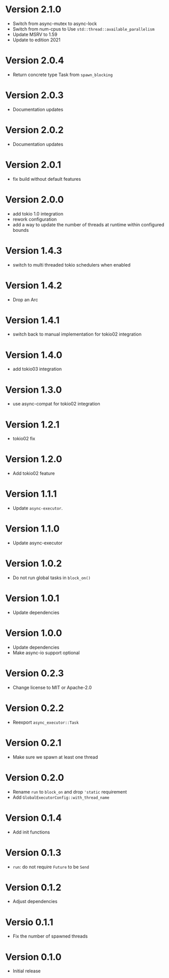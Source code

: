 # Version 2.1.0

- Switch from async-mutex to async-lock
- Switch from num-cpus to Use `std::thread::available_parallelism`
- Update MSRV to 1.59
- Update to edition 2021

# Version 2.0.4

- Return concrete type Task from `spawn_blocking`

# Version 2.0.3

- Documentation updates

# Version 2.0.2

- Documentation updates

# Version 2.0.1

- fix build without default features

# Version 2.0.0

- add tokio 1.0 integration
- rework configuration
- add a way to update the number of threads at runtime within configured bounds

# Version 1.4.3

- switch to multi threaded tokio schedulers when enabled

# Version 1.4.2

- Drop an Arc

# Version 1.4.1

- switch back to manual implementation for tokio02 integration

# Version 1.4.0

- add tokio03 integration

# Version 1.3.0

- use async-compat for tokio02 integration

# Version 1.2.1

- tokio02 fix

# Version 1.2.0

- Add tokio02 feature

# Version 1.1.1

- Update `async-executor`.

# Version 1.1.0

- Update async-executor

# Version 1.0.2

- Do not run global tasks in `block_on()`

# Version 1.0.1

- Update dependencies

# Version 1.0.0

- Update dependencies
- Make async-io support optional

# Version 0.2.3

- Change license to MIT or Apache-2.0

# Version 0.2.2

- Reexport `async_executor::Task`

# Version 0.2.1

- Make sure we spawn at least one thread

# Version 0.2.0

- Rename `run` to `block_on` and drop `'static` requirement
- Add `GlobalExecutorConfig::with_thread_name`

# Version 0.1.4

- Add init functions

# Version 0.1.3

- `run`: do not require `Future` to be `Send`

# Version 0.1.2

- Adjust dependencies

# Versio 0.1.1

- Fix the number of spawned threads

# Version 0.1.0

- Initial release
